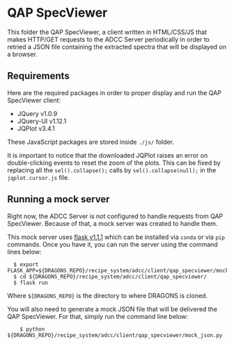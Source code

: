 # QAP SpecViewer

This folder the QAP SpecViewer, a client written in HTML/CSS/JS that makes
HTTP/GET requests to the ADCC Server periodically in order to retried a JSON
file containing the extracted spectra that will be displayed on a browser.

## Requirements

Here are the required packages in order to proper display and run the QAP
SpecViewer client:

* JQuery v1.0.9
* JQuery-UI v1.12.1
* JQPlot v3.4.1

These JavaScript packages are stored inside `./js/` folder.

It is important to notice that the downloaded JQPlot raises an error on
double-clicking events to reset the zoom of the plots. This can be fixed by
replacing all the `sel().collapse();` calls by `sel().collapse(null);` in the
`jqplot.cursor.js` file.

## Running a mock server

Right now, the ADCC Server is not configured to handle requests from QAP
SpecViewer. Because of that, a mock server was created to handle them.

This mock server uses [flask v1.1.1](http://flask.palletsprojects.com/en/1.1.x/)
which can be installed via `conda` or via `pip` commands. Once you have it,
you can run the server using the command lines below:

```shell script
  $ export FLASK_APP=${DRAGONS_REPO}/recipe_system/adcc/client/qap_specviewer/mock_adcc.py
  $ cd ${DRAGONS_REPO}/recipe_system/adcc/client/qap_specviewer/
  $ flask run
```

Where `${DRAGONS_REPO}` is the directory to where DRAGONS is cloned.

You will also need to generate a mock JSON file that will be delivered the
QAP SpecViewer. For that, simply run the command line below:

```shell script
    $ python ${DRAGONS_REPO}/recipe_system/adcc/client/qap_specviewer/mock_json.py
```
